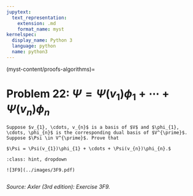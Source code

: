 ```yaml
---
jupytext:
  text_representation:
    extension: .md
    format_name: myst
kernelspec:
  display_name: Python 3
  language: python
  name: python3
---
```


(myst-content/proofs-algorithms)=
# Problem 22: $\Psi = \Psi(v_{1})\phi_{1} + \cdots + \Psi(v_{n})\phi_{n}$

```{admonition} Problem 22
Suppose $v_{1}, \cdots, v_{n}$ is a basis of $V$ and $\phi_{1}, \cdots, \phi_{n}$ is the corresponding dual basis of $V^{\prime}$. Suppose $\Psi \in V^{\prime}$. Prove that

$\Psi = \Psi(v_{1})\phi_{1} + \cdots + \Psi(v_{n})\phi_{n}.$
```



```{admonition} Solution
:class: hint, dropdown

![3F9](../images/3F9.pdf)


```


_Source: Axler (3rd edition):  Exercise 3F9._